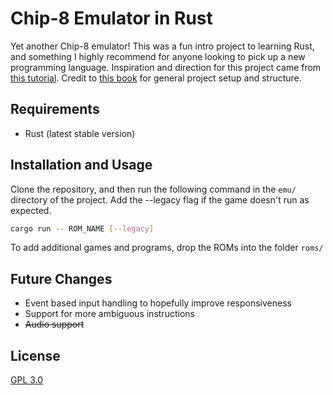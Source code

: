 # Chip-8 Emulator in Rust
Yet another Chip-8 emulator! This was a fun intro project to learning Rust, and something I highly recommend for anyone looking to pick up a new programming language. Inspiration and direction for this project came from [this tutorial](https://tobiasvl.github.io/blog/write-a-chip-8-emulator/). Credit to [this book](https://github.com/aquova/chip8-book) for general project setup and structure.

## Requirements

- Rust (latest stable version)

## Installation and Usage

 Clone the repository, and then run the following command in the ```emu/``` directory of the project. Add the --legacy flag if the game doesn't run as expected.
 
```sh
cargo run -- ROM_NAME [--legacy]
```

To add additional games and programs, drop the ROMs into the folder ```roms/```

## Future Changes

- Event based input handling to hopefully improve responsiveness
- Support for more ambiguous instructions
- ~~Audio support~~

## License

[GPL 3.0](https://choosealicense.com/licenses/gpl-3.0/)